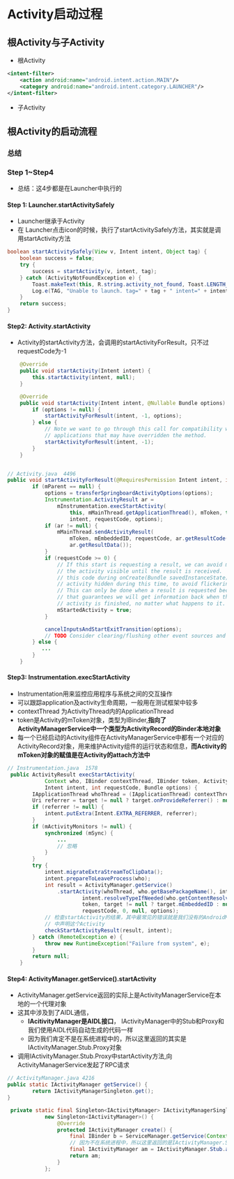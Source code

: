 # Activity启动过程

## 根Activity与子Activity

- 根Activity

```xml
<intent-filter>
    <action android:name="android.intent.action.MAIN"/>
    <category android:name="android.intent.category.LAUNCHER"/>
</intent-filter>
```

- 子Activity

## 根Activity的启动流程

### 总结

### Step 1~Step4

- 总结：这4步都是在Launcher中执行的

#### Step 1: Launcher.startActivitySafely

- Launcher继承于Activity
- 在 Launcher点击icon的时候，执行了startActivitySafely方法，其实就是调用startActivity方法

```java
boolean startActivitySafely(View v, Intent intent, Object tag) {
    boolean success = false;
    try {
        success = startActivity(v, intent, tag);
    } catch (ActivityNotFoundException e) {
        Toast.makeText(this, R.string.activity_not_found, Toast.LENGTH_SHORT).show();
        Log.e(TAG, "Unable to launch. tag=" + tag + " intent=" + intent, e);
    }
    return success;
}
```

#### Step2: Activity.startActivity

- Activity的startActivity方法，会调用的startActivityForResult，只不过requestCode为-1

```java
    @Override
    public void startActivity(Intent intent) {
        this.startActivity(intent, null);
    }

    @Override
    public void startActivity(Intent intent, @Nullable Bundle options) {
        if (options != null) {
            startActivityForResult(intent, -1, options);
        } else {
            // Note we want to go through this call for compatibility with
            // applications that may have overridden the method.
            startActivityForResult(intent, -1);
        }
    }


// Activity.java  4496
public void startActivityForResult(@RequiresPermission Intent intent, int requestCode,@Nullable Bundle options) {
        if (mParent == null) {
            options = transferSpringboardActivityOptions(options);
            Instrumentation.ActivityResult ar =
                mInstrumentation.execStartActivity(
                    this, mMainThread.getApplicationThread(), mToken, this,
                    intent, requestCode, options);
            if (ar != null) {
                mMainThread.sendActivityResult(
                    mToken, mEmbeddedID, requestCode, ar.getResultCode(),
                    ar.getResultData());
            }
            if (requestCode >= 0) {
                // If this start is requesting a result, we can avoid making
                // the activity visible until the result is received.  Setting
                // this code during onCreate(Bundle savedInstanceState) or onResume() will keep the
                // activity hidden during this time, to avoid flickering.
                // This can only be done when a result is requested because
                // that guarantees we will get information back when the
                // activity is finished, no matter what happens to it.
                mStartedActivity = true;
            }

            cancelInputsAndStartExitTransition(options);
            // TODO Consider clearing/flushing other event sources and events for child windows.
        } else {
           ...
        }
    }
```

#### Step3: Instrumentation.execStartActivity

- Instrumentation用来监控应用程序与系统之间的交互操作
- 可以跟踪application及activity生命周期，一般用在测试框架中较多
- contextThread 为ActivityThread内的ApplicationThread
- token是Activity的mToken对象，类型为IBinder,**指向了ActivityManagerService中一个类型为ActivityRecord的Binder本地对象**
- 每一个已经启动的Activity组件在ActivityManagerService中都有一个对应的ActivityRecord对象，用来维护Activity组件的运行状态和信息，**而Activity的mToken对象的赋值是在Activity的attach方法中**

```java
// Instrumentation.java  1578
 public ActivityResult execStartActivity(
            Context who, IBinder contextThread, IBinder token, Activity target,
            Intent intent, int requestCode, Bundle options) {
        IApplicationThread whoThread = (IApplicationThread) contextThread;
        Uri referrer = target != null ? target.onProvideReferrer() : null;
        if (referrer != null) {
            intent.putExtra(Intent.EXTRA_REFERRER, referrer);
        }
        if (mActivityMonitors != null) {
            synchronized (mSync) {
                ...
                // 忽略
            }
        }
        try {
            intent.migrateExtraStreamToClipData();
            intent.prepareToLeaveProcess(who);
            int result = ActivityManager.getService()
                .startActivity(whoThread, who.getBasePackageName(), intent,
                        intent.resolveTypeIfNeeded(who.getContentResolver()),
                        token, target != null ? target.mEmbeddedID : null,
                        requestCode, 0, null, options);
            // 检查startActivity的结果，其中最常见的错误就是我们没有的AndroidManifest
            // 中声明这个Activity
            checkStartActivityResult(result, intent);
        } catch (RemoteException e) {
            throw new RuntimeException("Failure from system", e);
        }
        return null;
    }

```

#### Step4: ActivityManager.getService().startActivity

- ActivityManager.getService返回的实际上是ActivityManagerService在本地的一个代理对象
- 这其中涉及到了AIDL通信，
    - **IAcitivityManager是AIDL接口**， IActivityManager中的Stub和Proxy和我们使用AIDL代码自动生成的代码一样
    - 因为我们肯定不是在系统进程中的，所以这里返回的其实是IActivityManager.Stub.Proxy对象
- 调用IActivityManager.Stub.Proxy中startActivity方法,向ActivityManagerService发起了RPC请求

```java
// ActivityManager.java 4216
public static IActivityManager getService() {
        return IActivityManagerSingleton.get();
}

 private static final Singleton<IActivityManager> IActivityManagerSingleton =
            new Singleton<IActivityManager>() {
                @Override
                protected IActivityManager create() {
                    final IBinder b = ServiceManager.getService(Context.ACTIVITY_SERVICE;
                    // 因为不在系统进程中，所以这里返回的是IActivityManager.Stub.Proxy类型的对象
                    final IActivityManager am = IActivityManager.Stub.asInterface(b);
                    return am;
                }
            };
```